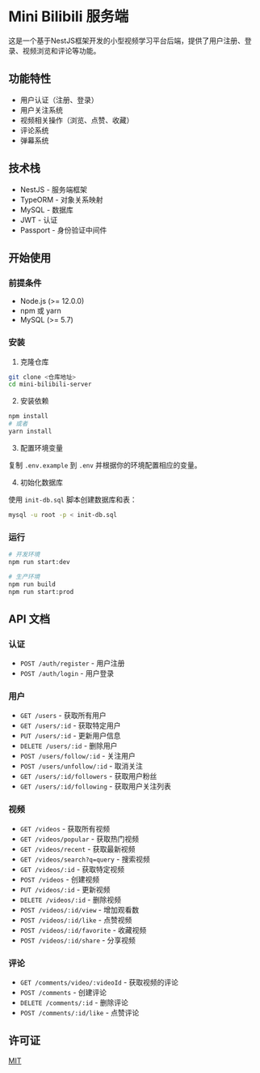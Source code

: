 # Mini Bilibili 服务端

这是一个基于NestJS框架开发的小型视频学习平台后端，提供了用户注册、登录、视频浏览和评论等功能。

## 功能特性

- 用户认证（注册、登录）
- 用户关注系统
- 视频相关操作（浏览、点赞、收藏）
- 评论系统
- 弹幕系统

## 技术栈

- NestJS - 服务端框架
- TypeORM - 对象关系映射
- MySQL - 数据库
- JWT - 认证
- Passport - 身份验证中间件

## 开始使用

### 前提条件

- Node.js (>= 12.0.0)
- npm 或 yarn
- MySQL (>= 5.7)

### 安装

1. 克隆仓库
```bash
git clone <仓库地址>
cd mini-bilibili-server
```

2. 安装依赖
```bash
npm install
# 或者
yarn install
```

3. 配置环境变量

复制 `.env.example` 到 `.env` 并根据你的环境配置相应的变量。

4. 初始化数据库

使用 `init-db.sql` 脚本创建数据库和表：

```bash
mysql -u root -p < init-db.sql
```

### 运行

```bash
# 开发环境
npm run start:dev

# 生产环境
npm run build
npm run start:prod
```

## API 文档

### 认证

- `POST /auth/register` - 用户注册
- `POST /auth/login` - 用户登录

### 用户

- `GET /users` - 获取所有用户
- `GET /users/:id` - 获取特定用户
- `PUT /users/:id` - 更新用户信息
- `DELETE /users/:id` - 删除用户
- `POST /users/follow/:id` - 关注用户
- `POST /users/unfollow/:id` - 取消关注
- `GET /users/:id/followers` - 获取用户粉丝
- `GET /users/:id/following` - 获取用户关注列表

### 视频

- `GET /videos` - 获取所有视频
- `GET /videos/popular` - 获取热门视频
- `GET /videos/recent` - 获取最新视频
- `GET /videos/search?q=query` - 搜索视频
- `GET /videos/:id` - 获取特定视频
- `POST /videos` - 创建视频
- `PUT /videos/:id` - 更新视频
- `DELETE /videos/:id` - 删除视频
- `POST /videos/:id/view` - 增加观看数
- `POST /videos/:id/like` - 点赞视频
- `POST /videos/:id/favorite` - 收藏视频
- `POST /videos/:id/share` - 分享视频

### 评论

- `GET /comments/video/:videoId` - 获取视频的评论
- `POST /comments` - 创建评论
- `DELETE /comments/:id` - 删除评论
- `POST /comments/:id/like` - 点赞评论

## 许可证

[MIT](LICENSE) 